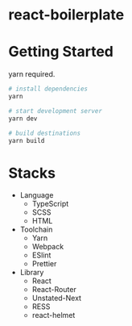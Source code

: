 # react-boilerplate

# Getting Started

yarn required.

```bash
# install dependencies
yarn

# start development server
yarn dev

# build destinations
yarn build
```

# Stacks

- Language
  - TypeScript
  - SCSS
  - HTML
- Toolchain
  - Yarn
  - Webpack
  - ESlint
  - Prettier
- Library
  - React
  - React-Router
  - Unstated-Next
  - RESS
  - react-helmet
